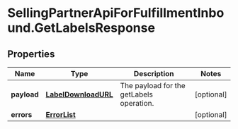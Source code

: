 # SellingPartnerApiForFulfillmentInbound.GetLabelsResponse

## Properties
Name | Type | Description | Notes
------------ | ------------- | ------------- | -------------
**payload** | [**LabelDownloadURL**](LabelDownloadURL.md) | The payload for the getLabels operation. | [optional] 
**errors** | [**ErrorList**](ErrorList.md) |  | [optional] 


